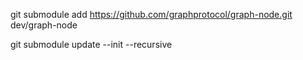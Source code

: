 git submodule add https://github.com/graphprotocol/graph-node.git dev/graph-node

git submodule update --init --recursive
